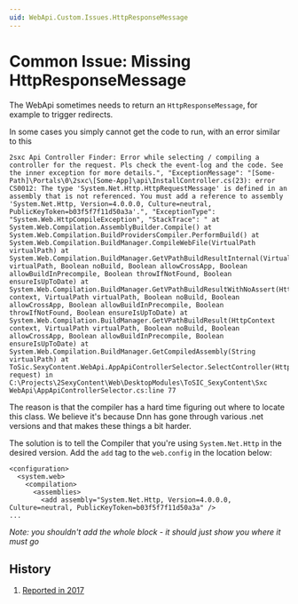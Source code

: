 ```yaml
---
uid: WebApi.Custom.Issues.HttpResponseMessage
---
```


# Common Issue: Missing HttpResponseMessage

The WebApi sometimes needs to return an `HttpResponseMessage`, for example to trigger redirects. 

In some cases you simply cannot get the code to run, with an error similar to this

```
2sxc Api Controller Finder: Error while selecting / compiling a controller for the request. Pls check the event-log and the code. See the inner exception for more details.", "ExceptionMessage": "[Some-Path]\Portals\0\2sxc\[Some-App]\api\InstallController.cs(23): error CS0012: The type 'System.Net.Http.HttpRequestMessage' is defined in an assembly that is not referenced. You must add a reference to assembly 'System.Net.Http, Version=4.0.0.0, Culture=neutral, PublicKeyToken=b03f5f7f11d50a3a'.", "ExceptionType": "System.Web.HttpCompileException", "StackTrace": " at System.Web.Compilation.AssemblyBuilder.Compile() at System.Web.Compilation.BuildProvidersCompiler.PerformBuild() at System.Web.Compilation.BuildManager.CompileWebFile(VirtualPath virtualPath) at System.Web.Compilation.BuildManager.GetVPathBuildResultInternal(VirtualPath virtualPath, Boolean noBuild, Boolean allowCrossApp, Boolean allowBuildInPrecompile, Boolean throwIfNotFound, Boolean ensureIsUpToDate) at System.Web.Compilation.BuildManager.GetVPathBuildResultWithNoAssert(HttpContext context, VirtualPath virtualPath, Boolean noBuild, Boolean allowCrossApp, Boolean allowBuildInPrecompile, Boolean throwIfNotFound, Boolean ensureIsUpToDate) at System.Web.Compilation.BuildManager.GetVPathBuildResult(HttpContext context, VirtualPath virtualPath, Boolean noBuild, Boolean allowCrossApp, Boolean allowBuildInPrecompile, Boolean ensureIsUpToDate) at System.Web.Compilation.BuildManager.GetCompiledAssembly(String virtualPath) at ToSic.SexyContent.WebApi.AppApiControllerSelector.SelectController(HttpRequestMessage request) in C:\Projects\2SexyContent\Web\DesktopModules\ToSIC_SexyContent\Sxc WebApi\AppApiControllerSelector.cs:line 77
```

The reason is that the compiler has a hard time figuring out where to locate this class. We believe it's because Dnn has gone through various .net versions and that makes these things a bit harder. 

The solution is to tell the Compiler that you're using `System.Net.Http` in the desired version. Add the `add` tag to the `web.config` in the location below:

```
<configuration>
  <system.web>
    <compilation>
      <assemblies>
        <add assembly="System.Net.Http, Version=4.0.0.0, Culture=neutral, PublicKeyToken=b03f5f7f11d50a3a" />
...
```

_Note: you shouldn't add the whole block - it should just show you where it must go_


## History

1. [Reported in 2017](https://stackoverflow.com/questions/47508179/2sxc-httpresponsemessage-reference-missing-in-custom-api-controller)

